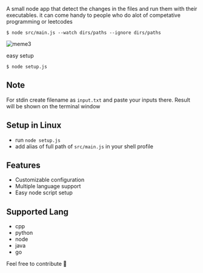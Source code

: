 A small node app that detect the changes in the files and run them with their executables.
it can come handy to people who do alot of competative programming or leetcodes

```shell
$ node src/main.js --watch dirs/paths --ignore dirs/paths
```
![meme3](https://user-images.githubusercontent.com/58474947/209993420-a149ce4b-515a-40b7-a066-4fca10ea6c4c.gif)


easy setup
```shell
$ node setup.js 
```
## Note 
For stdin create filename as `input.txt` and paste your inputs there.
Result will be shown on the terminal window

## Setup in Linux
- run `node setup.js`
- add alias of full path of `src/main.js` in your shell profile 

## Features
- Customizable configuration
- Multiple language support
- Easy node script setup

## Supported Lang
- cpp
- python
- node
- java
- go


Feel free to contribute 🍻 




